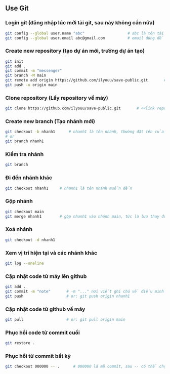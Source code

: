 ## Use Git

### Login git (đăng nhập lúc mới tải git, sau này không cần nữa)
```bash
git config --global user.name "abc"                   # abc là tên tài khoản git, cần vào github để tạo tài khoản trước
git config --global user.email abc@gmail.com          # email dùng để đăng ký tài khoản trên
```

### Create new repository (tạo dự án mới, trưởng dự án tạo)
```bash
git init
git add .
git commit -m "messenger"
git branch -M main
git remote add origin https://github.com/ilyouu/save-public.git       # <<link repository>>.git
git push -u origin main
```

### Clone repository (Lấy repository về máy)
```bash
git clone https://github.com/ilyouu/save-public.git       # <<link repository>>.git
```

### Create new branch (Tạo nhánh mới)
```bash
git checkout -b nhanh1      # nhanh1 là tên nhánh, thường đặt tên của bản thân hoặc tính năng mới, ví dụ feature/cat-class
# or
git branch nhanh1
```

### Kiểm tra nhánh
```bash
git branch
```

### Đi đến nhánh khác
```bash
git checkout nhanh1     # nhanh1 là tên nhánh muốn đến
```

### Gộp nhánh
```bash
git checkout main
git merge nhanh1        # gộp nhanh1 vào nhánh main, tức là lưu thay đổi từ nhanh1 vào main
```

### Xoá nhánh
```bash
git checkout -d nhanh1
```

### Xem vị trí hiện tại và các nhánh khác
```bash
git log --oneline
```

### Cập nhật code từ máy lên github
```bash
git add .
git commit -m "note"       # -m "..." nơi viết ghi chú về điều mình vừa thực hiện, ví dụ: git commit -m "Fix: missing eat function" 
git push                   # or: git push origin nhanh1
```
### Cập nhật code từ github về máy
```bash
git pull                   # or: git pull origin main
```

### Phục hồi code từ commit cuối
```bash
git restore .
```

### Phục hồi từ commit bất kỳ
```bash
git checkout 000000 -- .      # 000000 là mã commit, sau -- có thể chọn file muốn phục hồi
```

